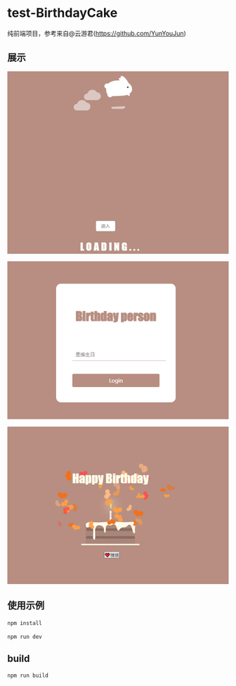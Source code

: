 # test-BirthdayCake

纯前端项目，参考来自@云游君(https://github.com/YunYouJun)

## 展示

![示例图片](src/assets/index.png)

![示例图片](src/assets/who.png)

![示例图片](src/assets/main.png)

## 使用示例

```sh
npm install
```

```sh
npm run dev
```

## build

```sh
npm run build
```

